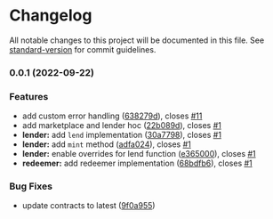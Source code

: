# Changelog

All notable changes to this project will be documented in this file. See [standard-version](https://github.com/conventional-changelog/standard-version) for commit guidelines.

### 0.0.1 (2022-09-22)


### Features

* add custom error handling ([638279d](https://github.com/Swivel-Finance/illuminate-js/commit/638279d5fc55168e7fa98c396b53b02f955a959b)), closes [#11](https://github.com/Swivel-Finance/illuminate-js/issues/11)
* add marketplace and lender hoc ([22b089d](https://github.com/Swivel-Finance/illuminate-js/commit/22b089d569979bbd7cccb9c5be7a64b01bcb3628)), closes [#1](https://github.com/Swivel-Finance/illuminate-js/issues/1)
* **lender:** add `lend` implementation ([30a7798](https://github.com/Swivel-Finance/illuminate-js/commit/30a77989d0dc02743784cee6907ba4e0daf44eea)), closes [#1](https://github.com/Swivel-Finance/illuminate-js/issues/1)
* **lender:** add `mint` method ([adfa024](https://github.com/Swivel-Finance/illuminate-js/commit/adfa024507c5304de6976eb1c5d8691102863b2e)), closes [#1](https://github.com/Swivel-Finance/illuminate-js/issues/1)
* **lender:** enable overrides for lend function ([e365000](https://github.com/Swivel-Finance/illuminate-js/commit/e36500059697790b08a5b01a8a60c72d7fc97ea5)), closes [#1](https://github.com/Swivel-Finance/illuminate-js/issues/1)
* **redeemer:** add redeemer implementation ([68bdfb6](https://github.com/Swivel-Finance/illuminate-js/commit/68bdfb6adf6cee8edb4ea1bf648f1192d1963b5d)), closes [#1](https://github.com/Swivel-Finance/illuminate-js/issues/1)


### Bug Fixes

* update contracts to latest ([9f0a955](https://github.com/Swivel-Finance/illuminate-js/commit/9f0a955528cc2070037a1816bb399bdf4671d87d))
